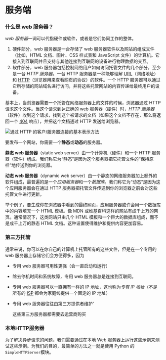 # 服务端

### 什么是 web 服务器？

*web 服务器*一词可以代指硬件或软件，或者是它们协同工作的整体。

1. 硬件部分，web 服务器是一台存储了 web 服务器软件以及网站的组成文件（比如，HTML 文档、图片、CSS 样式表和 JavaScript 文件）的计算机。它接入到互联网并且支持与其他连接到互联网的设备进行物理数据的交互。
2. 软件部分，web 服务器包括控制网络用户如何访问托管文件的几个部分，至少是一台 *HTTP 服务器*。一台 HTTP 服务器是一种能够理解 [URL](https://developer.mozilla.org/zh-CN/docs/Glossary/URL)（网络地址）和 [HTTP](https://developer.mozilla.org/zh-CN/docs/Glossary/HTTP)（浏览器用来查看网页的协议）的软件。一个 HTTP 服务器可以通过它所存储的网站域名进行访问，并将这些托管网站的内容传递给最终用户的设备。



基本上，当浏览器需要一个托管在网络服务器上的文件的时候，浏览器通过 HTTP 请求这个文件。当这个请求到达正确的 web 服务器（硬件）时，*HTTP 服务器*（软件）收到这个请求，找到这个被请求的文档（如果这个文档不存在，那么将返回一个 [404](https://developer.mozilla.org/zh-CN/docs/Web/HTTP/Status/404) 响应），并把这个文档通过 HTTP 发送给浏览器。

![通过 HTTP 的客户/服务器连接的基本表示方法](https://developer.mozilla.org/zh-CN/docs/Learn/Common_questions/Web_mechanics/What_is_a_web_server/web-server.svg)



要发布一个网站，你需要一个**静态**或**动态**的服务器。

**静态 web 服务器**（static web server）由一个计算机（硬件）和一个 HTTP 服务器（软件）组成。我们称它为“静态”是因为这个服务器把它托管文件的“保持原样”地传送到你的浏览器。

**动态 web 服务器**（dynamic web server）由一个静态的网络服务器加上额外的软件组成，最普遍的是一个*应用服务器*和一个*数据库*。我们称它为“动态”是因为这个应用服务器会在通过 HTTP 服务器把托管文件传送到你的浏览器之前会对这些托管文件进行更新。

举个例子，要生成你在浏览器中看到的最终网页，应用服务器或许会用一个数据库中的内容填充一个 HTML 模板。像 MDN 或维基百科这样的网站有成千上万的网页。通常情况下，这类网站只由几个 HTML 模板和一个巨大的数据库组成，而不是成千上万的静态 HTML 文档。这种设置使得维护和提供内容更加容易。



### 第三方托管

通常来说，你可以在你自己的计算机上托管所有的这些文件，但是在一个专用的 web 服务器上存储它们会方便得多，因为

- 专用 web 服务器可用性更强（会一直启动和运行）

- 除去停机时间和系统故障，专用 web 服务器总是连接到互联网。

- 专用 web 服务器可以一直拥有一样的 IP 地址，这也称为*专有 IP 地址*（不是所有的 [ISP](https://developer.mozilla.org/zh-CN/docs/Glossary/ISP) 都会为家庭线提供一个固定的 IP 地址）

- 专用 web 服务器往往由第三方提供者维护‘

  这些第三方服务器都需要去运营商购买



### 本地HTTP服务器

为了解决异步请求的问题，我们需要通过在本地 Web 服务器上运行这些示例来测试这些示例。为我们的目的，最简单的方法之一就是使用 Python 的`SimpleHTTPServer`模块。

